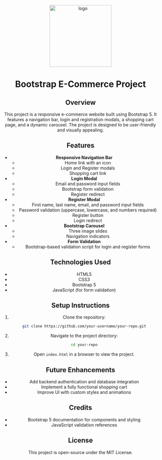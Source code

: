 <div align="center">
  <img src="https://gimgs2.nohat.cc/thumb/f/640/bootstrap-bootstrap-4-logo-png--m2i8m2A0b1K9N4A0.jpg" alt="logo" width="200" height="auto" />
  
# Bootstrap E-Commerce Project

## Overview

This project is a responsive e-commerce website built using Bootstrap 5. It features a navigation bar, login and registration modals, a shopping cart page, and a dynamic carousel. The project is designed to be user-friendly and visually appealing.

## Features

- **Responsive Navigation Bar**
  - Home link with an icon
  - Login and Register modals
  - Shopping cart link
- **Login Modal**
  - Email and password input fields
  - Bootstrap form validation
  - Register redirect
- **Register Modal**
  - First name, last name, email, and password input fields
  - Password validation (uppercase, lowercase, and numbers required)
  - Register button
  - Login redirect
- **Bootstrap Carousel**
  - Three image slides
  - Navigation indicators
- **Form Validation**
  - Bootstrap-based validation script for login and register forms

## Technologies Used

- HTML5
- CSS3
- Bootstrap 5
- JavaScript (for form validation)

## Setup Instructions

1. Clone the repository:
   ```sh
   git clone https://github.com/your-username/your-repo.git
   ```
2. Navigate to the project directory:
   ```sh
   cd your-repo
   ```
3. Open `index.html` in a browser to view the project.

## Future Enhancements

- Add backend authentication and database integration
- Implement a fully functional shopping cart
- Improve UI with custom styles and animations

## Credits

- Bootstrap 5 documentation for components and styling
- JavaScript validation references

## License

This project is open-source under the MIT License.

